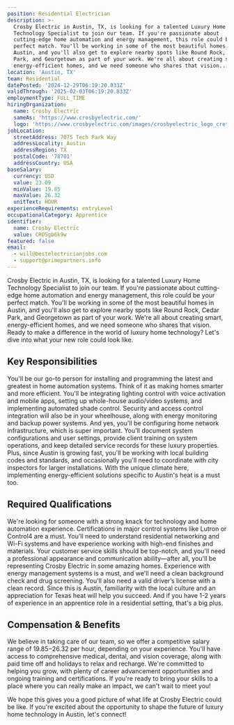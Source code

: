 ```yaml
---
position: Residential Electrician
description: >-
  Crosby Electric in Austin, TX, is looking for a talented Luxury Home
  Technology Specialist to join our team. If you're passionate about
  cutting-edge home automation and energy management, this role could be your
  perfect match. You'll be working in some of the most beautiful homes in
  Austin, and you'll also get to explore nearby spots like Round Rock, Cedar
  Park, and Georgetown as part of your work. We're all about creating smart,
  energy-efficient homes, and we need someone who shares that vision...
location: 'Austin, TX'
team: Residential
datePosted: '2024-12-29T06:19:20.833Z'
validThrough: '2025-02-03T06:19:20.833Z'
employmentType: FULL_TIME
hiringOrganization:
  name: Crosby Electric
  sameAs: 'https://www.crosbyelectric.com/'
  logo: 'https://www.crosbyelectric.com/images/crosbyelectric_logo_crete.png'
jobLocation:
  streetAddress: 7075 Tech Park Way
  addressLocality: Austin
  addressRegion: TX
  postalCode: '78701'
  addressCountry: USA
baseSalary:
  currency: USD
  value: 23.09
  minValue: 19.85
  maxValue: 26.32
  unitText: HOUR
experienceRequirements: entryLevel
occupationalCategory: Apprentice
identifier:
  name: Crosby Electric
  value: CROSgb6k9w
featured: false
email:
  - will@bestelectricianjobs.com
  - support@primepartners.info
---
```




Crosby Electric in Austin, TX, is looking for a talented Luxury Home Technology Specialist to join our team. If you're passionate about cutting-edge home automation and energy management, this role could be your perfect match. You'll be working in some of the most beautiful homes in Austin, and you'll also get to explore nearby spots like Round Rock, Cedar Park, and Georgetown as part of your work. We're all about creating smart, energy-efficient homes, and we need someone who shares that vision. Ready to make a difference in the world of luxury home technology? Let's dive into what your new role could look like.

## Key Responsibilities
You'll be our go-to person for installing and programming the latest and greatest in home automation systems. Think of it as making homes smarter and more efficient. You'll be integrating lighting control with voice activation and mobile apps, setting up whole-house audio/video systems, and implementing automated shade control. Security and access control integration will also be in your wheelhouse, along with energy monitoring and backup power systems. And yes, you'll be configuring home network infrastructure, which is super important. You'll document system configurations and user settings, provide client training on system operations, and keep detailed service records for these luxury properties. Plus, since Austin is growing fast, you'll be working with local building codes and standards, and occasionally you'll need to coordinate with city inspectors for larger installations. With the unique climate here, implementing energy-efficient solutions specific to Austin's heat is a must too.

## Required Qualifications
We're looking for someone with a strong knack for technology and home automation experience. Certifications in major control systems like Lutron or Control4 are a must. You'll need to understand residential networking and Wi-Fi systems and have experience working with high-end finishes and materials. Your customer service skills should be top-notch, and you'll need a professional appearance and communication ability—after all, you'll be representing Crosby Electric in some amazing homes. Experience with energy management systems is a must, and we'll need a clean background check and drug screening. You'll also need a valid driver’s license with a clean record. Since this is Austin, familiarity with the local culture and an appreciation for Texas heat will help you succeed. And if you have 1-2 years of experience in an apprentice role in a residential setting, that's a big plus.

## Compensation & Benefits
We believe in taking care of our team, so we offer a competitive salary range of $19.85-$26.32 per hour, depending on your experience. You'll have access to comprehensive medical, dental, and vision coverage, along with paid time off and holidays to relax and recharge. We're committed to helping you grow, with plenty of career advancement opportunities and ongoing training and certifications. If you're ready to bring your skills to a place where you can really make an impact, we can't wait to meet you!

We hope this gives you a good picture of what life at Crosby Electric could be like. If you're excited about the opportunity to shape the future of luxury home technology in Austin, let's connect!
